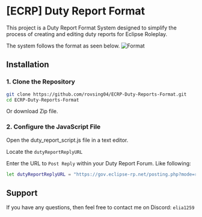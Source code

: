 # [ECRP] Duty Report Format
This project is a Duty Report Format System designed to simplify the process of creating and editing duty reports for Eclipse Roleplay.

The system follows the format as seen below.
![Format](https://i.imgur.com/lXadPrW.png)





## Installation

### 1. Clone the Repository


```bash
git clone https://github.com/rovsing04/ECRP-Duty-Reports-Format.git
cd ECRP-Duty-Reports-Format
```
Or download Zip file.

### 2. Configure the JavaScript File

Open the duty_report_script.js file in a text editor.

Locate the ``dutyReportReplyURL``

Enter the URL to ``Post Reply`` within your Duty Report Forum. Like following:

```bash 
let dutyReportReplyURL = "https://gov.eclipse-rp.net/posting.php?mode=reply&t=168215";
````


## Support

If you have any questions, then feel free to contact me on Discord: ``elia1259``

